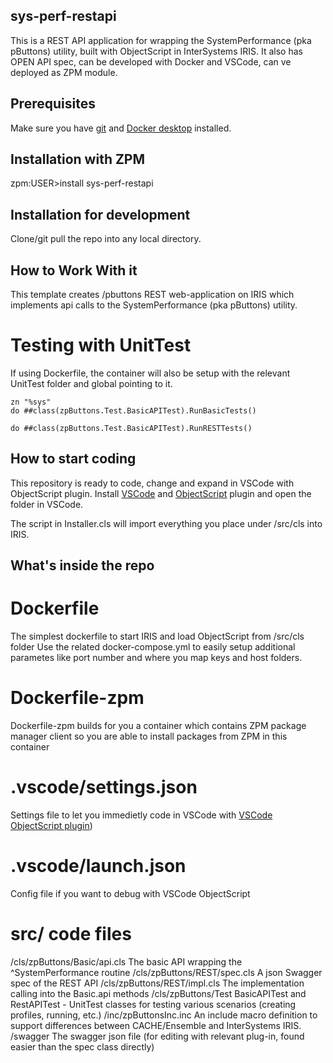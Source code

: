 ## sys-perf-restapi
This is a REST API application for wrapping the SystemPerformance (pka pButtons) utility, built with ObjectScript in InterSystems IRIS.
It also has OPEN API spec, 
can be developed with Docker and VSCode,
can ve deployed as ZPM module.

## Prerequisites
Make sure you have [git](https://git-scm.com/book/en/v2/Getting-Started-Installing-Git) and [Docker desktop](https://www.docker.com/products/docker-desktop) installed.

## Installation with ZPM

zpm:USER>install sys-perf-restapi

## Installation for development

Clone/git pull the repo into any local directory.

## How to Work With it

This template creates /pbuttons REST web-application on IRIS which implements api calls to the SystemPerformance (pka pButtons) utility.

# Testing with UnitTest

If using Dockerfile, the container will also be setup with the relevant UnitTest folder and global pointing to it.

```
zn "%sys"
do ##class(zpButtons.Test.BasicAPITest).RunBasicTests()
```

```
do ##class(zpButtons.Test.BasicAPITest).RunRESTTests()
```

## How to start coding
This repository is ready to code,  change and expand in VSCode with ObjectScript plugin.
Install [VSCode](https://code.visualstudio.com/) and [ObjectScript](https://marketplace.visualstudio.com/items?itemName=daimor.vscode-objectscript) plugin and open the folder in VSCode.

The script in Installer.cls will import everything you place under /src/cls into IRIS.

## What's inside the repo

# Dockerfile

The simplest dockerfile to start IRIS and load ObjectScript from /src/cls folder
Use the related docker-compose.yml to easily setup additional parametes like port number and where you map keys and host folders.

# Dockerfile-zpm

Dockerfile-zpm builds for you a container which contains ZPM package manager client so you are able to install packages from ZPM in this container

# .vscode/settings.json

Settings file to let you immedietly code in VSCode with [VSCode ObjectScript plugin](https://marketplace.visualstudio.com/items?itemName=daimor.vscode-objectscript))

# .vscode/launch.json
Config file if you want to debug with VSCode ObjectScript

# src/ code files
/cls/zpButtons/Basic/api.cls
    The basic API wrapping the ^SystemPerformance routine
/cls/zpButtons/REST/spec.cls
    A json Swagger spec of the REST API
/cls/zpButtons/REST/impl.cls
    The implementation calling into the Basic.api methods
/cls/zpButtons/Test
    BasicAPITest and RestAPITest - UnitTest classes for testing various scenarios (creating profiles, running, etc.)
/inc/zpButtonsInc.inc 
    An include macro definition to support differences between CACHE/Ensemble and InterSystems IRIS.
/swagger
    The swagger json file (for editing with relevant plug-in, found easier than the spec class directly)
